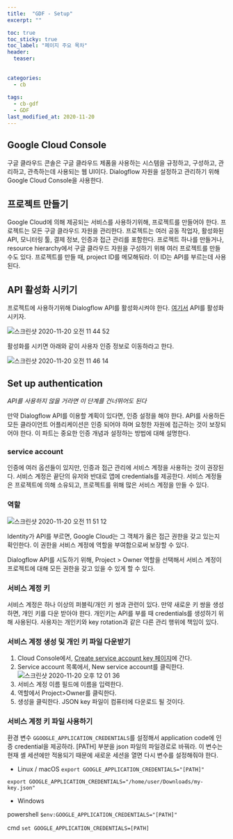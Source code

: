 ```yaml
---
title:  "GDF - Setup"
excerpt: ""

toc: true
toc_sticky: true
toc_label: "페이지 주요 목차"
header:
  teaser: 
  
  
categories:
  - cb
  
tags:
  - cb-gdf
  - GDF
last_modified_at: 2020-11-20
---
```


## Google Cloud Console

구글 클라우드 콘솔은 구글 클라우드 제품을 사용하는 시스템을 규정하고, 구성하고, 관리하고, 관측하는데 사용되는 웹 UI이다. Dialogflow 자원을 설정하고 관리하기 위해 
Google Cloud Console을 사용한다.

## 프로젝트 만들기

Google Cloud에 의해 제공되는 서비스를 사용하기위해, 프로젝트를 만들어야 한다. 프로젝트는 모든 구글 클라우드 자원을 관리한다. 프로젝트는 여러 공동 작업자,
활성화된 API, 모니터링 툴, 결제 정보, 인증과 접근 관리를 포함한다. 프로젝트 하나를 만들거나, resource hierarchy에서 구글 클라우드 자원을 구성하기 위해 여러 프로젝트를 만들 수도 있다.
프로젝트를 만들 때, project ID를 메모해둬라. 이 ID는 API를 부르는데 사용된다.

## API 활성화 시키기

프로젝트에 사용하기위해 Dialogflow API를 활성화시켜야 한다. [여기서](https://console.cloud.google.com/flows/enableapi?apiid=dialogflow.googleapis.com&_ga=2.111900749.839592069.1605774411-2133205578.1605774411&_gac=1.247702005.1605774474.CjwKCAiAzNj9BRBDEiwAPsL0d8nEHFFANscS0QsIThcB8rmiuE-PR7tqCt3ujBVLTVMcdcqgaUfv7BoCUGcQAvD_BwE)
API를 활성화시키자. 

![스크린샷 2020-11-20 오전 11 44 52](https://user-images.githubusercontent.com/41438361/99751613-e888dd00-2b25-11eb-9659-59a8930f521c.png)

활성화를 시키면 아래와 같이 사용자 인증 정보로 이동하라고 한다.

![스크린샷 2020-11-20 오전 11 46 14](https://user-images.githubusercontent.com/41438361/99751668-05251500-2b26-11eb-8824-8b8222012c75.png)

## Set up authentication

*API를 사용하지 않을 거라면 이 단계를 건너뛰어도 된다*

만약 Dialogflow API를 이용할 계획이 있다면, 인증 설정을 해야 한다. API를 사용하든 모든 클라이언트 어플리케이션은 인증 되어야 하며 요청한 자원에 접근하는 것이 보장되어야 한다.
이 파트는 중요한 인증 개념과 설정하는 방법에 대해 설명한다.

### service account

인증에 여러 옵션들이 있지만, 인증과 접근 관리에 서비스 계정을 사용하는 것이 권장된다. 서비스 계정은 끝단의 유저와 반대로 앱에 credentials를 제공한다. 서비스 계정들은 
프로젝트에 의해 소유되고, 프로젝트를 위해 많은 서비스 계정을 만들 수 있다.

### 역할

![스크린샷 2020-11-20 오전 11 51 12](https://user-images.githubusercontent.com/41438361/99751973-b75cdc80-2b26-11eb-8c06-ebbf5f28ef93.png)

Identity가 API를 부르면, Google Cloud는 그 객체가 옳은 접근 권한을 갖고 있는지 확인한다. 이 권한을 서비스 계정에 역할을 부여함으로써 보장할 수 있다.

Dialogflow API를 시도하기 위해, Project > Owner 역할을 선택해서 서비스 계정이 프로젝트에 대해 모든 권한을 갖고 있을 수 있게 할 수 있다.

### 서비스 계정 키

서비스 계정은 하나 이상의 퍼블릭/개인 키 쌍과 관련이 있다. 만약 새로운 키 쌍을 생성하면, 개인 키를 다운 받아야 한다. 개인키는 API를 부를 때 credentials를 생성하기 위해 사용된다.
사용자는 개인키와 key rotation과 같은 다른 관리 행위에 책임이 있다.

### 서비스 계정 생성 및 개인 키 파일 다운받기

1. Cloud Console에서, [Create service account key 페이지](https://console.cloud.google.com/apis/credentials/serviceaccountkey?_ga=2.116226895.839592069.1605774411-2133205578.1605774411&_gac=1.186360411.1605774474.CjwKCAiAzNj9BRBDEiwAPsL0d8nEHFFANscS0QsIThcB8rmiuE-PR7tqCt3ujBVLTVMcdcqgaUfv7BoCUGcQAvD_BwE)에 간다.
2. Service account 목록에서, New service account를 클릭한다.
  ![스크린샷 2020-11-20 오후 12 01 36](https://user-images.githubusercontent.com/41438361/99752713-2d157800-2b28-11eb-9fb8-a17b8b58a9ef.png)
3. 서비스 계정 이름 필드에 이름을 입력한다.
4. 역할에서 Project>Owner를 클릭한다.
5. 생성을 클릭한다. JSON key 파일이 컴퓨터에 다운로드 될 것이다.

### 서비스 계정 키 파일 사용하기

환경 변수 `GGOOGLE_APPLICATION_CREDENTIALS`를 설정해서 application code에 인증 credential을 제공하라.
[PATH] 부분을 json 파일의 파일경로로 바꿔라. 이 변수는 현재 셸 세션에만 적용되기 때문에 새로운 세션을 열면 다시 변수를 설정해줘야 한다.

* Linux / macOS
`export GOOGLE_APPLICATION_CREDENTIALS="[PATH]"`

`export GOOGLE_APPLICATION_CREDENTIALS="/home/user/Downloads/my-key.json"`

* Windows

powershell
`$env:GOOGLE_APPLICATION_CREDENTIALS="[PATH]"`

cmd
`set GOOGLE_APPLICATION_CREDENTIALS=[PATH]`
